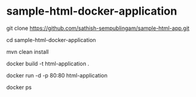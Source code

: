 # sample-html-docker-application
git clone https://github.com/sathish-sempublingam/sample-html-app.git

cd  sample-html-docker-application

mvn clean install

docker build -t html-application  .

docker run -d -p 80:80 html-application

docker ps 
